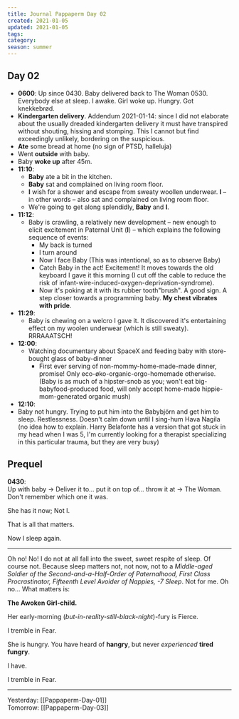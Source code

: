 ```yaml
---
title: Journal Pappaperm Day 02
created: 2021-01-05
updated: 2021-01-05
tags:
category:
season: summer
---
```


## Day 02
- **0600**: Up since 0430. Baby delivered back to The Woman 0530. Everybody else at sleep. I awake. Girl woke up. Hungry. Got knekkebrød.  
- **Kindergarten delivery**.
  Addendum 2021-01-14: since I did not elaborate about the usually dreaded kindergarten delivery it must have transpired without shouting, hissing and stomping.
  This I cannot but find exceedingly unlikely, bordering on the suspicious.
- **Ate** some bread at home (no sign of PTSD, halleluja)
- Went **outside** with baby.
- Baby **woke up** after 45m.
- **11:10**:
	- **Baby** ate a bit in the kitchen.
	- **Baby** sat and complained on living room floor.  
	- **I** wish for a shower and escape from sweaty woollen underwear. **I** – in other words – also sat and complained on living room floor.
	- We're going to get along splendidly, **Baby** and **I**.
- **11:12**:
	- Baby is crawling, a relatively new development – new enough to elicit excitement in Paternal Unit (**I**) – which explains the following sequence of events:
		- My back is turned
		- I turn around
		- Now I face Baby (This was intentional, so as to observe Baby)
		- Catch Baby in the act! Excitement! It moves towards the old keyboard I gave it this morning (I cut off the cable to reduce the risk of infant-wire-induced-oxygen-deprivation-syndrome).
		- Now it's poking at it with its rubber tooth"brush". A good sign. A step closer towards a programming baby. **My chest vibrates with pride**.
- **11:29**:
	- Baby is chewing on a welcro I gave it. It discovered it's entertaining effect on my woolen underwear (which is still sweaty). RRRAAATSCH!
- **12:00**:
	- Watching documentary about SpaceX and feeding baby with store-bought glass of baby-dinner
		- First ever serving of non-mommy-home-made-made dinner, promise! Only eco-øko-organic-orgo-homemade otherwise. (Baby is as much of a hipster-snob as you; won't eat big-babyfood-produced food, will only accept home-made hippie-mom-generated organic mush)
- **12:10**:
- Baby not hungry. Trying to put him into the Babybjörn and get him to sleep. Restlessness. Doesn't calm down until I sing-hum Hava Nagila (no idea how to explain. Harry Belafonte has a version that got stuck in my head when I was 5, I'm currently looking for a therapist specializing in this particular trauma, but they are very busy)


## Prequel
**0430**:  
Up with baby → Deliver it to… put it on top of… throw it at → The Woman. Don't remember which one it was.  

She has it now; Not I.  

That is all that matters.

Now I sleep again.  

---

Oh no! No! I do not at all fall into the sweet, sweet respite of sleep. Of course not. Because sleep matters not, not now, not to a *Middle-aged Soldier of the Second-and-a-Half-Order of Paternalhood, First Class Procrastinator, Fifteenth Level Avoider of Nappies, -7 Sleep*. Not for me. Oh no… What matters is:

**The Awoken Girl-child.**  

Her early-morning (*but-in-reality-still-black-night*)-fury is Fierce.  

I tremble in Fear.  

She is hungry. You have heard of **hangry**, but never *experienced* **tired fungry**.  

I have.  

I tremble in Fear.  

---

Yesterday: [[Pappaperm-Day-01]]  
Tomorrow: [[Pappaperm-Day-03]]